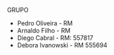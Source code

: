 GRUPO
- Pedro Oliveira - RM
- Arnaldo Filho - RM
- Diego Cabral - RM: 557817
- Debora Ivanowski - RM 555694